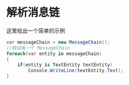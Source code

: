 # 解析消息链

这里给出一个简单的示例

```csharp
var messageChain = new MessageChain();
//假设有一个 MessageChain
foreach(var entity in messageChain)
{
    if(entity is TextEntity textEntity)
        Console.WriteLine(textEntity.Text);
}
```
